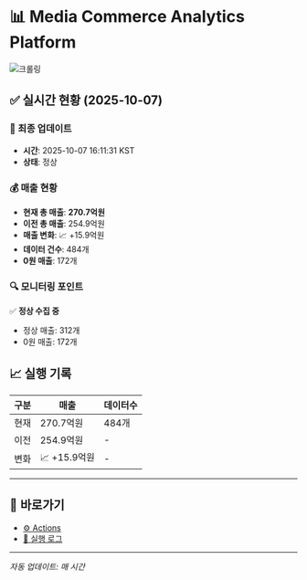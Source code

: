 # 📊 Media Commerce Analytics Platform

![크롤링](https://img.shields.io/badge/크롤링-정상-green)

## ✅ 실시간 현황 (2025-10-07)

### 📍 최종 업데이트
- **시간**: 2025-10-07 16:11:31 KST
- **상태**: 정상

### 💰 매출 현황
- **현재 총 매출**: **270.7억원**
- **이전 총 매출**: 254.9억원
- **매출 변화**: 📈 +15.9억원
- **데이터 건수**: 484개
- **0원 매출**: 172개

### 🔍 모니터링 포인트

✅ **정상 수집 중**
- 정상 매출: 312개
- 0원 매출: 172개


## 📈 실행 기록

| 구분 | 매출 | 데이터수 |
|------|------|----------|
| 현재 | 270.7억원 | 484개 |
| 이전 | 254.9억원 | - |
| 변화 | 📈 +15.9억원 | - |

---

## 🔗 바로가기

- [⚙️ Actions](../../actions)
- [📝 실행 로그](../../actions/workflows/daily_scraping.yml)

---

*자동 업데이트: 매 시간*
